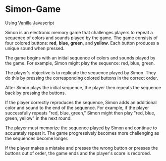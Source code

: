 # Simon-Game
Using Vanilla Javascript

Simon is an electronic memory game that challenges players to repeat a sequence of colors and sounds played by the game.
The game consists of four colored buttons: **red**, **blue**, **green**, and **yellow**. Each button produces a unique sound when pressed.

The game begins with an initial sequence of colors and sounds played by the game. For example, Simon might play the sequence: red, blue, green.

The player's objective is to replicate the sequence played by Simon. They do this by pressing the corresponding colored buttons in the correct order.

After Simon plays the initial sequence, the player then repeats the sequence back by pressing the buttons.

If the player correctly reproduces the sequence, Simon adds an additional color and sound to the end of the sequence. For example, if the player successfully repeats "red, blue, green," Simon might then play "red, blue, green, yellow" in the next round.

The player must memorize the sequence played by Simon and continue to accurately repeat it. The game progressively becomes more challenging as the sequences become longer.

If the player makes a mistake and presses the wrong button or presses the buttons out of order, the game ends and the player's score is recorded.

